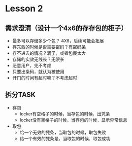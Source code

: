 # Lesson 2
## 需求澄清（设计一个4x6的存存包的柜子）
- 最多可以存储多少个包？ 4X6，后续可能会拓展
- 存东西的时候是否需要密码？有密码条
- 存不进去的情况？满了，或者包裹太大
- 存储的实效无线长？无限长
- 恶意用户，先不考虑
- 只要出条码，就认为被使用
- 开门的时间有超时嘛？不考虑超时
## 拆分TASK
- 存包
  - locker有空格子的时候，当存包的时候，出凭条
  - locker没有空格子的时候，当存包的时候，显示异常信息
- 取包
  - 给一个无效的凭条，当取包的时候，取包失败
  - 给一个有效的凭条是，当取包的时候，取包成功